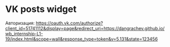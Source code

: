 # VK posts widget

Авторизация: https://oauth.vk.com/authorize?client_id=51741112&display=page&redirect_uri=https://dangrachev.github.io/wb_internship-L1-19/index.html&scope=wall&response_type=token&v=5.131&state=123456